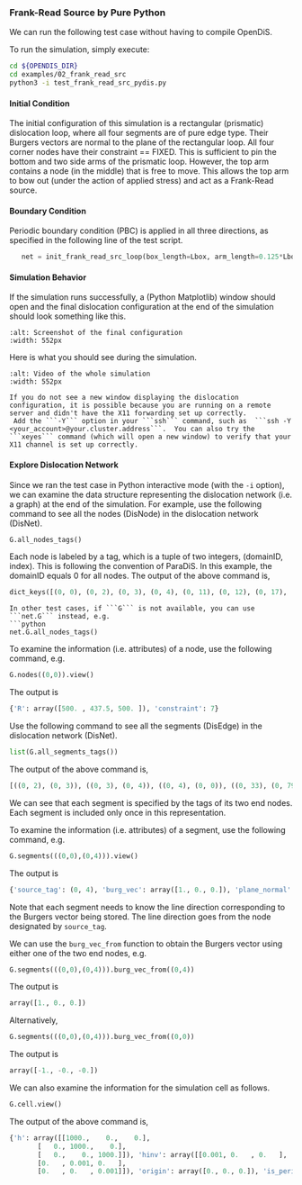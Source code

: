 ### Frank-Read Source by Pure Python

We can run the following test case without having to compile OpenDiS.

To run the simulation, simply execute:

```bash
cd ${OPENDIS_DIR}
cd examples/02_frank_read_src
python3 -i test_frank_read_src_pydis.py
```

#### Initial Condition
The initial configuration of this simulation is a rectangular (prismatic) dislocation loop, where all four segments are of pure edge type.  Their Burgers vectors are normal to the plane of the rectangular loop.  All four corner nodes have their constraint == FIXED.  This is sufficient to pin the bottom and two side arms of the prismatic loop.  However, the top arm contains a node (in the middle) that is free to move.  This allows the top arm to bow out (under the action of applied stress) and act as a Frank-Read source.

#### Boundary Condition

Periodic boundary condition (PBC) is applied in all three directions, as specified in the following line of the test script.
```python
   net = init_frank_read_src_loop(box_length=Lbox, arm_length=0.125*Lbox, pbc=True)
```

#### Simulation Behavior
If the simulation runs successfully, a (Python Matplotlib) window should open and the final dislocation configuration at the end of the simulation should look something like this.
```{figure} frank_read_final_config.png
:alt: Screenshot of the final configuration
:width: 552px
```

Here is what you should see during the simulation.
```{figure} frank_read_opendis.gif
:alt: Video of the whole simulation
:width: 552px
```

```{hint}
If you do not see a new window displaying the dislocation configuration, it is possible because you are running on a remote server and didn't have the X11 forwarding set up correctly. 
 Add the ```-Y``` option in your ```ssh``` command, such as  ```ssh -Y <your_account>@your.cluster.address```.  You can also try the ```xeyes``` command (which will open a new window) to verify that your X11 channel is set up correctly.
```


#### Explore Dislocation Network

Since we ran the test case in Python interactive mode (with the ```-i``` option), we can examine the data structure representing the dislocation network (i.e. a graph) at the end of the simulation.  For example, use the following command to see all the nodes (DisNode) in the dislocation network (DisNet).

```python
G.all_nodes_tags()
```
Each node is labeled by a tag, which is a tuple of two integers, (domainID, index).  This is following the convention of ParaDiS.  In this example, the domainID equals 0 for all nodes.
The output of the above command is,
```python
dict_keys([(0, 0), (0, 2), (0, 3), (0, 4), (0, 11), (0, 12), (0, 17), (0, 18), (0, 27), (0, 28), (0, 29), (0, 32), (0, 33), (0, 34), (0, 41), (0, 42), (0, 63), (0, 64), (0, 77), (0, 78), (0, 79), (0, 80), (0, 83), (0, 84), (0, 85), (0, 86), (0, 87), (0, 88), (0, 89), (0, 43), (0, 102), (0, 103), (0, 107), (0, 110), (0, 124), (0, 128), (0, 51), (0, 111), (0, 120), (0, 14), (0, 23), (0, 117), (0, 5), (0, 9), (0, 129), (0, 113), (0, 22), (0, 112), (0, 73), (0, 10), (0, 44), (0, 66), (0, 96), (0, 74), (0, 100)])
```

```{hint}
In other test cases, if ```G``` is not available, you can use ```net.G``` instead, e.g.
```python
net.G.all_nodes_tags()
```

To examine the information (i.e. attributes) of a node, use the following command, e.g.
```python
G.nodes((0,0)).view()
```
The output is
```python
{'R': array([500. , 437.5, 500. ]), 'constraint': 7}
```

Use the following command to see all the segments (DisEdge) in the dislocation network (DisNet).
```python
list(G.all_segments_tags())
```
The output of the above command is,
```python
[((0, 2), (0, 3)), ((0, 3), (0, 4)), ((0, 4), (0, 0)), ((0, 33), (0, 79)), ((0, 79), (0, 11)), ((0, 12), (0, 80)), ((0, 80), (0, 34)), ((0, 17), (0, 83)), ((0, 83), (0, 33)), ((0, 34), (0, 84)), ((0, 84), (0, 18)), ((0, 41), (0, 87)), ((0, 88), (0, 42)), ((0, 89), (0, 17)), ((0, 103), (0, 2)), ((0, 0), (0, 107)), ((0, 27), (0, 51)), ((0, 51), (0, 77)), ((0, 78), (0, 111)), ((0, 111), (0, 28)), ((0, 11), (0, 120)), ((0, 120), (0, 63)), ((0, 64), (0, 14)), ((0, 14), (0, 12)), ((0, 102), (0, 23)), ((0, 23), (0, 86)), ((0, 77), (0, 117)), ((0, 117), (0, 41)), ((0, 42), (0, 5)), ((0, 5), (0, 78)), ((0, 43), (0, 9)), ((0, 9), (0, 110)), ((0, 32), (0, 129)), ((0, 129), (0, 124)), ((0, 124), (0, 22)), ((0, 22), (0, 43)), ((0, 110), (0, 112)), ((0, 112), (0, 85)), ((0, 73), (0, 27)), ((0, 28), (0, 10)), ((0, 86), (0, 44)), ((0, 44), (0, 103)), ((0, 32), (0, 66)), ((0, 66), (0, 128)), ((0, 107), (0, 96)), ((0, 96), (0, 85)), ((0, 128), (0, 74)), ((0, 74), (0, 102)), ((0, 29), (0, 63)), ((0, 100), (0, 87)), ((0, 64), (0, 113)), ((0, 10), (0, 113)), ((0, 18), (0, 89)), ((0, 29), (0, 73)), ((0, 100), (0, 88))]
```
We can see that each segment is specified by the tags of its two end nodes.  Each segment is included only once in this representation.

To examine the information (i.e. attributes) of a segment, use the following command, e.g.
```python
G.segments(((0,0),(0,4))).view()
```
The output is
```python
{'source_tag': (0, 4), 'burg_vec': array([1., 0., 0.]), 'plane_normal': array([ 0., -1.,  0.])}
```

Note that each segment needs to know the line direction corresponding to the Burgers vector being stored.  The line direction goes from the node designated by ```source_tag```.

We can use the ```burg_vec_from``` function to obtain the Burgers vector using either one of the two end nodes, e.g.
```python
G.segments(((0,0),(0,4))).burg_vec_from((0,4))
```
The output is
```python
array([1., 0., 0.])
```
Alternatively,
```python
G.segments(((0,0),(0,4))).burg_vec_from((0,0))
```
The output is
```python
array([-1., -0., -0.])
```


We can also examine the information for the simulation cell as follows.
```python
G.cell.view()
```

The output of the above command is,
```python
{'h': array([[1000.,    0.,    0.],
       [   0., 1000.,    0.],
       [   0.,    0., 1000.]]), 'hinv': array([[0.001, 0.   , 0.   ],
       [0.   , 0.001, 0.   ],
       [0.   , 0.   , 0.001]]), 'origin': array([0., 0., 0.]), 'is_periodic': [True, True, True]}
```

